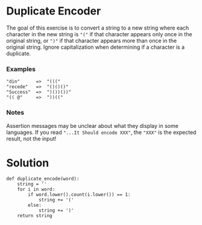 # Duplicate Encoder

The goal of this exercise is to convert a string to a new string where each character in the new string is ```"("``` if that character appears only once in the original string, or ```")"``` if that character appears more than once in the original string. Ignore capitalization when determining if a character is a duplicate.

### Examples
```
"din"      =>  "((("
"recede"   =>  "()()()"
"Success"  =>  ")())())"
"(( @"     =>  "))((" 
```

### Notes
Assertion messages may be unclear about what they display in some languages. If you read ```"...It Should encode XXX"```, the ```"XXX"``` is the expected result, not the input!

# Solution
```
def duplicate_encode(word):
    string = ''
    for i in word:
        if word.lower().count(i.lower()) == 1:
            string += '('
        else:
            string += ')'
    return string      
```